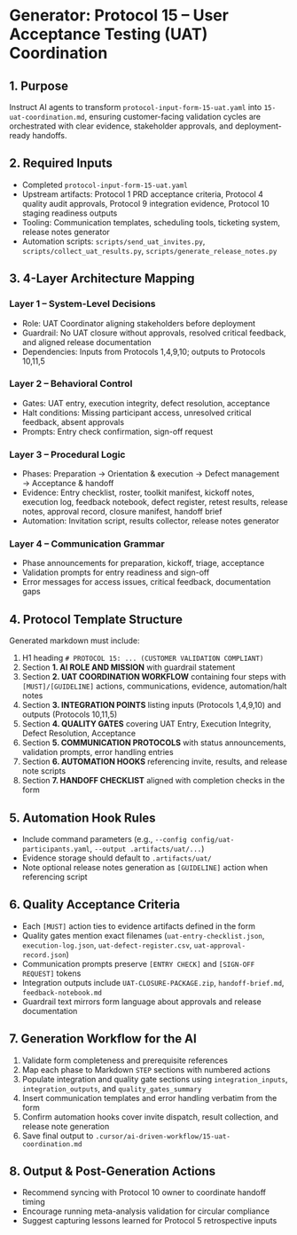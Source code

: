 # Generator: Protocol 15 – User Acceptance Testing (UAT) Coordination

## 1. Purpose
Instruct AI agents to transform `protocol-input-form-15-uat.yaml` into `15-uat-coordination.md`, ensuring customer-facing validation cycles are orchestrated with clear evidence, stakeholder approvals, and deployment-ready handoffs.

## 2. Required Inputs
- Completed `protocol-input-form-15-uat.yaml`
- Upstream artifacts: Protocol 1 PRD acceptance criteria, Protocol 4 quality audit approvals, Protocol 9 integration evidence, Protocol 10 staging readiness outputs
- Tooling: Communication templates, scheduling tools, ticketing system, release notes generator
- Automation scripts: `scripts/send_uat_invites.py`, `scripts/collect_uat_results.py`, `scripts/generate_release_notes.py`

## 3. 4-Layer Architecture Mapping
### Layer 1 – System-Level Decisions
- Role: UAT Coordinator aligning stakeholders before deployment
- Guardrail: No UAT closure without approvals, resolved critical feedback, and aligned release documentation
- Dependencies: Inputs from Protocols 1,4,9,10; outputs to Protocols 10,11,5

### Layer 2 – Behavioral Control
- Gates: UAT entry, execution integrity, defect resolution, acceptance
- Halt conditions: Missing participant access, unresolved critical feedback, absent approvals
- Prompts: Entry check confirmation, sign-off request

### Layer 3 – Procedural Logic
- Phases: Preparation → Orientation & execution → Defect management → Acceptance & handoff
- Evidence: Entry checklist, roster, toolkit manifest, kickoff notes, execution log, feedback notebook, defect register, retest results, release notes, approval record, closure manifest, handoff brief
- Automation: Invitation script, results collector, release notes generator

### Layer 4 – Communication Grammar
- Phase announcements for preparation, kickoff, triage, acceptance
- Validation prompts for entry readiness and sign-off
- Error messages for access issues, critical feedback, documentation gaps

## 4. Protocol Template Structure
Generated markdown must include:
1. H1 heading `# PROTOCOL 15: ... (CUSTOMER VALIDATION COMPLIANT)`
2. Section **1. AI ROLE AND MISSION** with guardrail statement
3. Section **2. UAT COORDINATION WORKFLOW** containing four steps with `[MUST]/[GUIDELINE]` actions, communications, evidence, automation/halt notes
4. Section **3. INTEGRATION POINTS** listing inputs (Protocols 1,4,9,10) and outputs (Protocols 10,11,5)
5. Section **4. QUALITY GATES** covering UAT Entry, Execution Integrity, Defect Resolution, Acceptance
6. Section **5. COMMUNICATION PROTOCOLS** with status announcements, validation prompts, error handling entries
7. Section **6. AUTOMATION HOOKS** referencing invite, results, and release note scripts
8. Section **7. HANDOFF CHECKLIST** aligned with completion checks in the form

## 5. Automation Hook Rules
- Include command parameters (e.g., `--config config/uat-participants.yaml`, `--output .artifacts/uat/...`)
- Evidence storage should default to `.artifacts/uat/`
- Note optional release notes generation as `[GUIDELINE]` action when referencing script

## 6. Quality Acceptance Criteria
- Each `[MUST]` action ties to evidence artifacts defined in the form
- Quality gates mention exact filenames (`uat-entry-checklist.json`, `execution-log.json`, `uat-defect-register.csv`, `uat-approval-record.json`)
- Communication prompts preserve `[ENTRY CHECK]` and `[SIGN-OFF REQUEST]` tokens
- Integration outputs include `UAT-CLOSURE-PACKAGE.zip`, `handoff-brief.md`, `feedback-notebook.md`
- Guardrail text mirrors form language about approvals and release documentation

## 7. Generation Workflow for the AI
1. Validate form completeness and prerequisite references
2. Map each phase to Markdown `STEP` sections with numbered actions
3. Populate integration and quality gate sections using `integration_inputs`, `integration_outputs`, and `quality_gates_summary`
4. Insert communication templates and error handling verbatim from the form
5. Confirm automation hooks cover invite dispatch, result collection, and release note generation
6. Save final output to `.cursor/ai-driven-workflow/15-uat-coordination.md`

## 8. Output & Post-Generation Actions
- Recommend syncing with Protocol 10 owner to coordinate handoff timing
- Encourage running meta-analysis validation for circular compliance
- Suggest capturing lessons learned for Protocol 5 retrospective inputs
